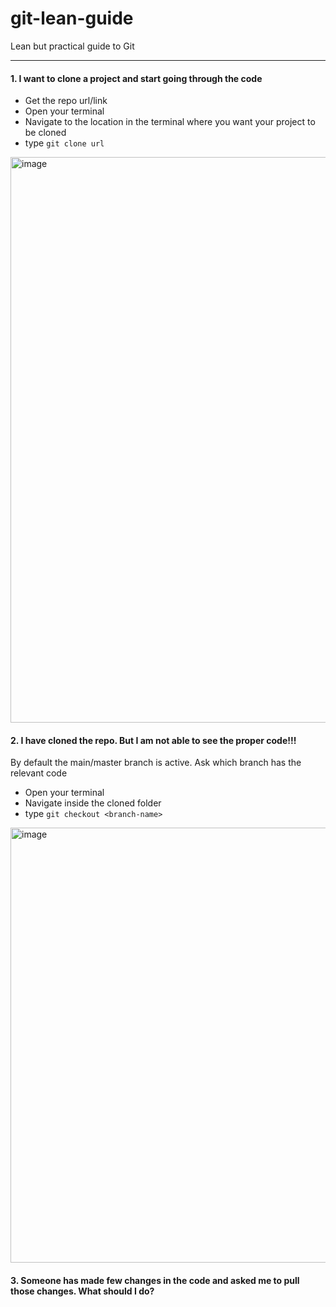# git-lean-guide
Lean but practical guide to Git

---

#### 1. I want to clone a project and start going through the code
- Get the repo url/link
- Open your terminal
- Navigate to the location in the terminal where you want your project to be cloned
- type `git clone url`

<img width="905" alt="image" src="https://user-images.githubusercontent.com/12962887/170861577-d7111658-96df-4b43-918b-2e2ab3395efd.png">

#### 2. I have cloned the repo. But I am not able to see the proper code!!!
By default the main/master branch is active. Ask which branch has the relevant code
- Open your terminal
- Navigate inside the cloned folder
- type `git checkout <branch-name>`

<img width="696" alt="image" src="https://user-images.githubusercontent.com/12962887/170861695-c0019109-90c7-4c0f-bbcd-c2075d2beb9e.png">

#### 3. Someone has made few changes in the code and asked me to pull those changes. What should I do?
